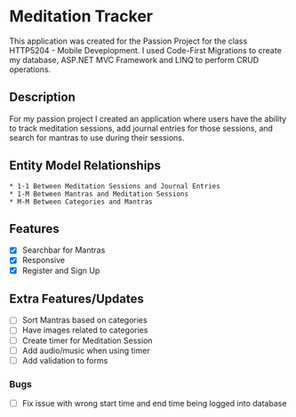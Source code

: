 # Meditation Tracker
This application was created for the Passion Project for the class HTTP5204 - Mobile Deveplopment. 
I used Code-First Migrations to create my database, ASP.NET MVC Framework and LINQ to perform 
CRUD operations.

## Description
For my passion project I created an application where users have the ability to track meditation sessions, 
add journal entries for those sessions, and search for mantras to use during their sessions.

## Entity Model Relationships
	* 1-1 Between Meditation Sessions and Journal Entries
	* 1-M Between Mantras and Meditation Sessions
	* M-M Between Categories and Mantras

## Features
- [X] Searchbar for Mantras 
- [X] Responsive
- [X] Register and Sign Up

## Extra Features/Updates
- [ ] Sort Mantras based on categories
- [ ] Have images related to categories
- [ ] Create timer for Meditation Session
- [ ] Add audio/music when using timer
- [ ] Add validation to forms

### Bugs 
- [ ] Fix issue with wrong start time and end time being logged into database